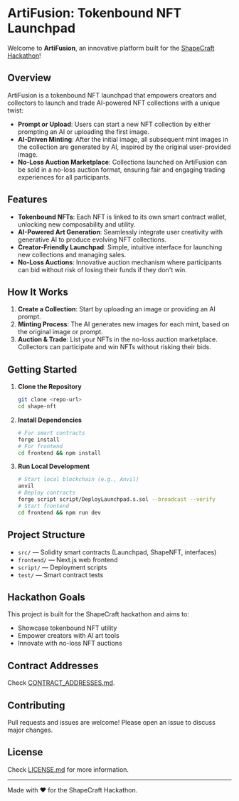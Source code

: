 # ArtiFusion: Tokenbound NFT Launchpad

Welcome to **ArtiFusion**, an innovative platform built for the [ShapeCraft Hackathon](https://shape.network/shapecraft#overview)!

## Overview
ArtiFusion is a tokenbound NFT launchpad that empowers creators and collectors to launch and trade AI-powered NFT collections with a unique twist:

- **Prompt or Upload**: Users can start a new NFT collection by either prompting an AI or uploading the first image.
- **AI-Driven Minting**: After the initial image, all subsequent mint images in the collection are generated by AI, inspired by the original user-provided image.
- **No-Loss Auction Marketplace**: Collections launched on ArtiFusion can be sold in a no-loss auction format, ensuring fair and engaging trading experiences for all participants.

## Features
- **Tokenbound NFTs**: Each NFT is linked to its own smart contract wallet, unlocking new composability and utility.
- **AI-Powered Art Generation**: Seamlessly integrate user creativity with generative AI to produce evolving NFT collections.
- **Creator-Friendly Launchpad**: Simple, intuitive interface for launching new collections and managing sales.
- **No-Loss Auctions**: Innovative auction mechanism where participants can bid without risk of losing their funds if they don't win.

## How It Works
1. **Create a Collection**: Start by uploading an image or providing an AI prompt.
2. **Minting Process**: The AI generates new images for each mint, based on the original image or prompt.
3. **Auction & Trade**: List your NFTs in the no-loss auction marketplace. Collectors can participate and win NFTs without risking their bids.

## Getting Started
1. **Clone the Repository**
   ```bash
   git clone <repo-url>
   cd shape-nft
   ```
2. **Install Dependencies**
   ```bash
   # For smart contracts
   forge install
   # For frontend
   cd frontend && npm install
   ```
3. **Run Local Development**
   ```bash
   # Start local blockchain (e.g., Anvil)
   anvil
   # Deploy contracts
   forge script script/DeployLaunchpad.s.sol --broadcast --verify
   # Start frontend
   cd frontend && npm run dev
   ```

## Project Structure
- `src/` — Solidity smart contracts (Launchpad, ShapeNFT, interfaces)
- `frontend/` — Next.js web frontend
- `script/` — Deployment scripts
- `test/` — Smart contract tests

## Hackathon Goals
This project is built for the ShapeCraft hackathon and aims to:
- Showcase tokenbound NFT utility
- Empower creators with AI art tools
- Innovate with no-loss NFT auctions

## Contract Addresses
Check [CONTRACT_ADDRESSES.md](CONTRACT_ADDRESSES.md).

## Contributing
Pull requests and issues are welcome! Please open an issue to discuss major changes.

## License
Check [LICENSE.md](LICENSE.md) for more information.

---
Made with ❤️ for the ShapeCraft Hackathon.
